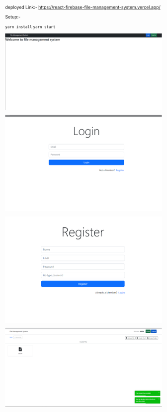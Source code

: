 deployed Link:- https://react-firebase-file-management-system.vercel.app/

Setup:-

`yarn install`
`yarn start`

![alt text](image.png)

![alt text](image-1.png)

![alt text](image-2.png)

![alt text](image-3.png)